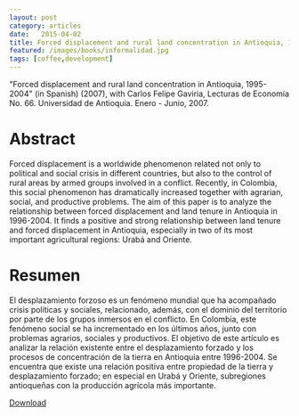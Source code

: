 ```yaml
---
layout: post
category: articles
date:   2015-04-02
title: Forced displacement and rural land concentration in Antioquia, 1995-2004 (in Spanish) (2007), with Carlos Felipe Gaviria, Lecturas de Economía No. 66. Universidad de Antioquia. Enero - Junio, 2007. 
featured: /images/books/informalidad.jpg
tags: [coffee,development]
---
```

"Forced displacement and rural land concentration in Antioquia, 1995-2004" (in Spanish) (2007), with Carlos Felipe Gaviria, Lecturas de Economía No. 66. Universidad de Antioquia. Enero - Junio, 2007. 

Abstract
====

Forced displacement is a worldwide phenomenon related not only to political and social crisis in different countries, but also to the control of rural areas by armed groups involved in a conflict. Recently, in Colombia, this social phenomenon has dramatically increased together with agrarian, social, and productive problems. The aim of this paper is to analyze the relationship between forced displacement and land tenure in Antioquia in 1996-2004. It finds a positive and strong relationship between land tenure and forced displacement in Antioquia, especially in two of its most important agricultural regions: Urabá and Oriente.

Resumen
====

El desplazamiento forzoso es un fenómeno mundial que ha acompañado crisis políticas y sociales, relacionado, además, con el dominio del territorio por parte de los grupos inmersos en el conflicto. En Colombia, este fenómeno social se ha incrementado en los últimos años, junto con problemas agrarios, sociales y productivos. El objetivo de este artículo es analizar la relación existente entre el desplazamiento forzado y los procesos de concentración de la tierra en Antioquia entre 1996-2004. Se encuentra que existe una relación positiva entre propiedad de la tierra y desplazamiento forzado; en especial en Urabá y Oriente, subregiones antioqueñas con la producción agrícola más importante.



[Download](http://www.scielo.org.co/pdf/le/n66/n66a1.pdf)

